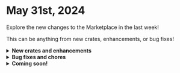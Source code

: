 # May 31st, 2024

Explore the new changes to the Marketplace in the last week!

This can be anything from new crates, enhancements, or bug fixes!

<details>

<summary><strong>New crates and enhancements</strong></summary>

* Rewst: User Onboarding
  * Changed manual license approval to CWM ticket link as default behavior when `use_pod_notifications` org variable is removed.
  * Updated to allow for exclusion of vars in initial description template(s) by adding `onboard_excluded_org_variables`.
  * Added support for purchasing licenses through TD SYNNEX Stellr.

</details>

<details>

<summary><strong>Bug fixes and chores</strong></summary>

* Configure Organizational Variables
  * Updated the form to correctly auto-populate with the default values from the options-generators
* Rewst: User Offboarding
  * Fixed the External Note action to set both an internal and external note if the proper conditions are met.
  * Adjusted all options-gen fields that return an ID to not allow custom input in the form.
* Sync LastLoggedInUser to PSA Config Item
  * Updated `datto_psa_configuration_items_query` to have isActive set to True to avoid inactive items being returned.
* Rewst: User Onboarding
  * Fixed workflow failures when both CWM and Halo are installed in the same org.
  * Enhanced device matching process to handle instances where systemName is not provided, preventing workflow failures.

</details>

<details>

<summary><strong>Coming soon!</strong></summary>

* Rewst: User Offboarding
  * On-prem AD support
* Document M365 Environment
  * Support for Hudu
* Document User Details
  * Support for Hudu
* Document Group Details
  * Support for Hudu
* Document Shared Mailbox Details
  * Support for Hudu

</details>
